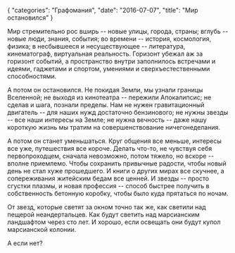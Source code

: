 {
   "categories": "Графомания",
   "date": "2016-07-07",
   "title": "Мир остановился"
}

Мир стремительно рос вширь -- новые улицы, города, страны; вглубь -- новые люди, знания, события; во времени -- история, космология, физика; в несбывшееся и несуществующее -- литература, кинематограф, виртуальная реальность. Горизонт убежал аж за горизонт событий, а пространство внутри заполнилось встречами и идеями, гаджетами и спортом, умениями и сверхъестественными способностями.

А потом он остановился. Не покидая Земли, мы узнали границы Вселенной; не выходя из кинотеатра -- пережили Апокалипсис; не сделав и шага, познали пределы. Нам не нужен гравитационный двигатель -- для наших нужд достаточно бензинового; не нужны звезды -- все наши интересы на Земле; не нужна вечность -- даже нашу короткую жизнь мы тратим на совершенствование ничегонеделания.

А потом он станет уменьшаться. Круг общения все меньше, интересы все уже, путешествия все короче. Делать что-то, не чувствуя себя первопроходцем, сначала невозможно, потом тяжело, но вскоре -- вполне приемлемо. Чтобы сохранить привычные радости, чтобы новый день не стал хуже прошедшего. И книги о других мирах все скучнее, а сопереживания житейским бедам все ценней. И звезды -- просто сгустки плазмы, и новая профессия -- способ быстрее получить в собственность бетонную коробку, чтобы было куда прятаться по ночам.

От звезд, которые светят за окном точно так же, как светили над пещерой неандертальцев. Как будут светить над марсианским ландшафтом через сто лет. И хорошо, если освещать они будут купол марсианской колонии.

А если нет?
